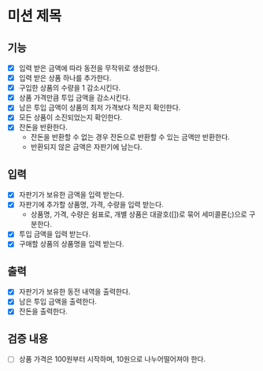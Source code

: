 # 미션 제목

## 기능
- [x] 입력 받은 금액에 따라 동전을 무작위로 생성한다.
- [x] 입력 받은 상품 하나를 추가한다.
- [x] 구입한 상품의 수량을 1 감소시킨다.
- [x] 상품 가격만큼 투입 금액을 감소시킨다.
- [x] 남은 투입 금액이 상품의 최저 가격보다 적은지 확인한다.
- [x] 모든 상품이 소진되었는지 확인한다.
- [x] 잔돈을 반환한다.
  - 잔돈을 반환할 수 없는 경우 잔돈으로 반환할 수 있는 금액만 반환한다.
  - 반환되지 않은 금액은 자판기에 남는다.

## 입력
- [x] 자판기가 보유한 금액을 입력 받는다.
- [x] 자판기에 추가할 상품명, 가격, 수량을 입력 받는다. 
  - 상품명, 가격, 수량은 쉼표로, 개별 상품은 대괄호([])로 묶어 세미콜론(;)으로 구분한다.
- [x] 투입 금액을 입력 받는다.
- [x] 구매할 상품의 상품명을 입력 받는다.

## 출력
- [x] 자판기가 보유한 동전 내역을 출력한다.
- [x] 남은 투입 금액을 출력한다.
- [x] 잔돈을 출력한다.

## 검증 내용
- [ ] 상품 가격은 100원부터 시작하며, 10원으로 나누어떨어져야 한다.